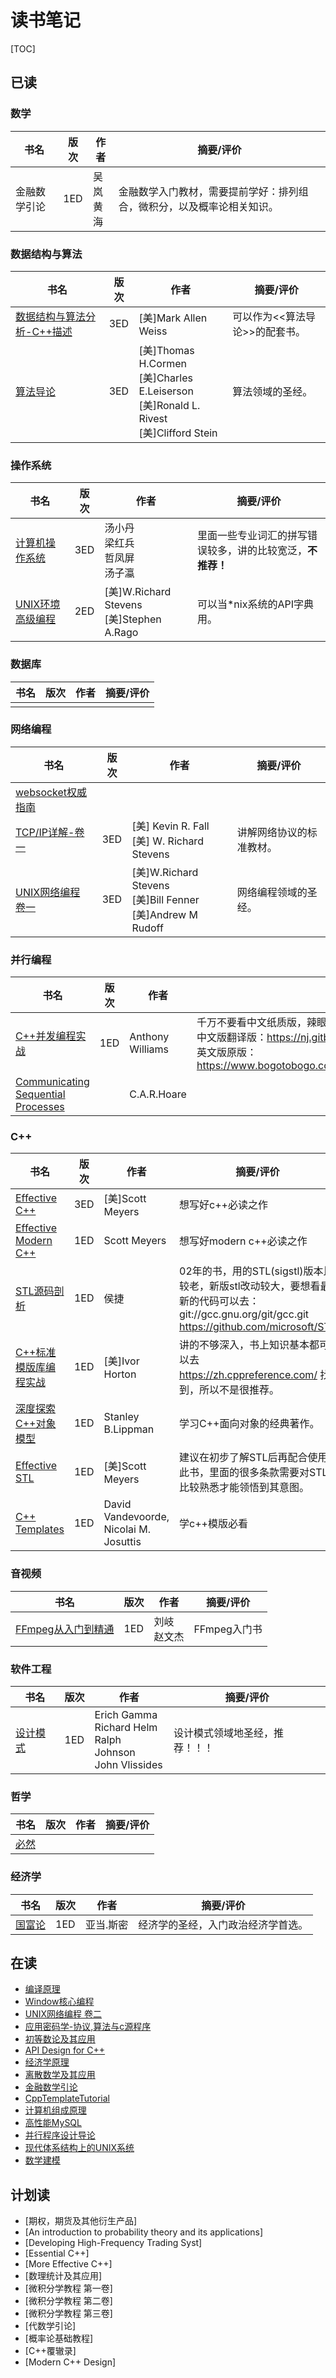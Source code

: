 # 读书笔记

[TOC]



## 已读

### 数学

| 书名         | 版次 | 作者         | 摘要/评价                                                    |
| ------------ | ---- | ------------ | ------------------------------------------------------------ |
| 金融数学引论 | 1ED  | 吴岚<br>黄海 | 金融数学入门教材，需要提前学好：排列组合，微积分，以及概率论相关知识。 |

### 数据结构与算法

| 书名                                                         | 版次 | 作者                                                         | 摘要/评价                      |
| ------------------------------------------------------------ | ---- | ------------------------------------------------------------ | ------------------------------ |
| [数据结构与算法分析-C++描述](DATA_STRUCTURES_AND_ALGORITHM_ANALYSIS_IN_CPP/README.md) | 3ED  | [美]Mark Allen Weiss                                         | 可以作为<<算法导论>>的配套书。 |
| [算法导论](INTRODUCTION_TO_ALGORITHMS/README.md)             | 3ED  | [美]Thomas H.Cormen<br>[美]Charles E.Leiserson<br>[美]Ronald L. Rivest<br>[美]Clifford Stein | 算法领域的圣经。               |

### 操作系统

| 书名                                                         | 版次 | 作者                                         | 摘要/评价                                                  |
| ------------------------------------------------------------ | ---- | -------------------------------------------- | ---------------------------------------------------------- |
| [计算机操作系统](THE_COMPUTER_OPERATING_SYSTEM/README.md)    | 3ED  | 汤小丹<br>梁红兵<br>哲凤屏<br>汤子瀛         | 里面一些专业词汇的拼写错误较多，讲的比较宽泛，**不推荐！** |
| [UNIX环境高级编程](ADVANCED_PROGRAMMING_IN_THE_UNIX_ENVIRONMENT/README.md) | 2ED  | [美]W.Richard Stevens <br>[美]Stephen A.Rago | 可以当*nix系统的API字典用。                                |

### 数据库

| 书名 | 版次 | 作者 | 摘要/评价 |
| ---- | ---- | ---- | --------- |
|      |      |      |           |

### 网络编程

| 书名                                                         | 版次 | 作者                                                         | 摘要/评价                |
| ------------------------------------------------------------ | ---- | ------------------------------------------------------------ | ------------------------ |
| [websocket权威指南](THE_DEFINITIVE_GUIDE_TO_HTML5_WEBSOCKET/README.md) |      |                                                              |                          |
| [TCP/IP详解-卷一](TCP_IP_ILLUSTRATED_V1/README.md)           | 3ED  | [美] Kevin R. Fall<br>[美] W. Richard Stevens                | 讲解网络协议的标准教材。 |
| [UNIX网络编程 卷一](UNIX_NETWORK_PROGRAMMING_V1/README.md)   | 3ED  | [美]W.Richard Stevens<br>[美]Bill Fenner<br>[美]Andrew M Rudoff | 网络编程领域的圣经。     |

### 并行编程

| 书名                                                         | 版次 | 作者             | 摘要/评价                                                    |
| ------------------------------------------------------------ | ---- | ---------------- | ------------------------------------------------------------ |
| [C++并发编程实战](CPP_CONCURRENCY_IN_ACTION/README.md)       | 1ED  | Anthony Williams | 千万不要看中文纸质版，辣眼睛。直接去看：<br>中文版翻译版：https://nj.gitbooks.io/c/content/<br>英文版原版：https://www.bogotobogo.com/cplusplus/files/CplusplusConcurrencyInAction_PracticalMultithreading.pdf |
| [Communicating Sequential Processes](COMMUNICATING_SEQUENTIAL_PROCESSES/README.md) |      | C.A.R.Hoare      |                                                              |

### C++

| 书名                                                         | 版次 | 作者                                   | 摘要/评价                                                    |
| ------------------------------------------------------------ | ---- | -------------------------------------- | ------------------------------------------------------------ |
| [Effective C++](EFFECTIVE_CPP/README.md)                     | 3ED  | [美]Scott Meyers                       | 想写好c++必读之作                                            |
| [Effective Modern C++](EFFECTIVE_MODERN_CPP/README.md)       | 1ED  | Scott Meyers                           | 想写好modern c++必读之作                                     |
| [STL源码剖析](THE_ANNOTATED_STL_SOURCES/README.md)           | 1ED  | 侯捷                                   | 02年的书，用的STL(sigstl)版本比较老，新版stl改动较大，要想看最新的代码可以去：<br>git://gcc.gnu.org/git/gcc.git<br>https://github.com/microsoft/STL |
| [C++标准模版库编程实战](USING_THE_CPP_STANDARD_TEMPLATE_LIBRARIES/README.md) | 1ED  | [美]Ivor Horton                        | 讲的不够深入，书上知识基本都可以去 https://zh.cppreference.com/ 找到，所以不是很推荐。 |
| [深度探索C++对象模型](INSIDE_THE_CPP_OBJECT_MODEL/README.md) | 1ED  | Stanley B.Lippman                      | 学习C++面向对象的经典著作。                                  |
| [Effective STL](EFFECTIVE_STL/README.md)                     | 1ED  | [美]Scott Meyers                       | 建议在初步了解STL后再配合使用此书，里面的很多条款需要对STL比较熟悉才能领悟到其意图。 |
| [C++ Templates](CPP_TEMPLATES/README.md)                     | 1ED  | David Vandevoorde, Nicolai M. Josuttis | 学c++模版必看                                                |


### 音视频

| 书名                                                         | 版次 | 作者           | 摘要/评价    |
| ------------------------------------------------------------ | ---- | -------------- | ------------ |
| [FFmpeg从入门到精通](FFMPEG_FROM_BEGINNER_TO_MASTER/README.md) | 1ED  | 刘岐<br>赵文杰 | FFmpeg入门书 |

### 软件工程

| 书名                                 | 版次 | 作者                                                         | 摘要/评价                      |
| ------------------------------------ | ---- | ------------------------------------------------------------ | ------------------------------ |
| [设计模式](DESIGN_PATTERN/README.md) | 1ED  | Erich Gamma<br>Richard Helm<br>Ralph Johnson<br>John Vlissides | 设计模式领域地圣经，推荐！！！ |

### 哲学

| 书名                      | 版次 | 作者 | 摘要/评价 |
| ------------------------- | ---- | ---- | --------- |
| [必然](CERTAIN/README.md) |      |      |           |

### 经济学

| 书名                                      | 版次 | 作者      | 摘要/评价                          |
| ----------------------------------------- | ---- | --------- | ---------------------------------- |
| [国富论](THE_WEALTH_OF_NATIONS/README.md) | 1ED  | 亚当.斯密 | 经济学的圣经，入门政治经济学首选。 |



## 在读

- [编译原理](COMPILERS_PRINCIPLES_TECHNIQUES_TOOLS/README.md)
- [Window核心编程](PROGRAMMING_APPLICATIONS_FOR_MICROSOFT_WINDOWS/README.md)
- [UNIX网络编程 卷二](UNIX_NETWORK_PROGRAMMING_V2/README.md)
- [应用密码学-协议,算法与c源程序](APPLIED_CRYPTOGRAPHY_PROTOCOLS_ALGORITHMS_AND_SOURCE_CODE_IN_C/README.md)
- [初等数论及其应用](ELEMENTARY_NUMBER_THEORY_AND_ITS_APPLICATIONS/README.md)
- [API Design for C++](API_DESIGN_FOR_CPP/README.md)
- [经济学原理](PRINCIPLES_OF_ECONOMICS/README.md)
- [离散数学及其应用](DISCRETE_MATHEMATICS_AND_ITS_APPLICATIONS/README.md)
- [金融数学引论](INTRODUCTION_TO_THE_MATHEMATICS_OF_FINANCE/README.md)
- [CppTemplateTutorial](CPP_TEMPLATE_TUTORIAL/README.md)
- [计算机组成原理](COMPUTER_ORGANIZATIONA_AND_ARCHITECTURE/README.md)
- [高性能MySQL](HIGH_PERFORMANCE_MYSQL/README.md)
- [并行程序设计导论](AN_INTRODUCTION_TO_PARALLEL_GROGRAMMING/README.md)
- [现代体系结构上的UNIX系统](UNIX_SYSTEMS_FOR_MODERN_ARCHITECTURES/README.md)
- [数学建模](A_FIRST_COURSE_IN_MATHEMATICAL_MODELING/README.md)



## 计划读

- [期权，期货及其他衍生产品]
- [An introduction to probability theory and its applications]
- [Developing High-Frequency Trading Syst]
- [Essential C++]
- [More Effective C++]
- [数理统计及其应用]
- [微积分学教程 第一卷]
- [微积分学教程 第二卷]
- [微积分学教程 第三卷]
- [代数学引论]
- [概率论基础教程]
- [C++覆辙录]
- [Modern C++ Design]

